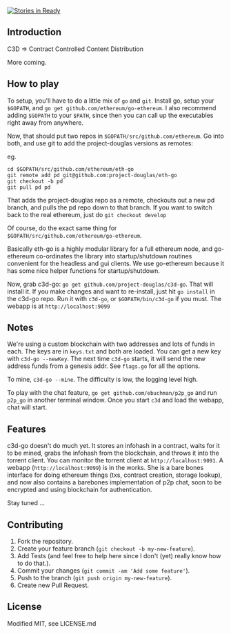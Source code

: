 [![Stories in Ready](https://badge.waffle.io/project-douglas/c3d-go.png?label=ready&title=Ready)](https://waffle.io/project-douglas/c3d-go)

## Introduction

C3D => Contract Controlled Content Distribution

More coming.

## How to play

To setup, you'll have to do a little mix of `go` and `git`.  Install go, setup your `$GOPATH`, and `go get github.com/ethereum/go-ethereum`. I also recommend adding `$GOPATH` to your `$PATH`, since then you can call up the executables right away from anywhere.

Now, that should put two repos in `$GOPATH/src/github.com/ethereum`.  Go into both, and use git to add the project-douglas versions as remotes:

eg.

```
cd $GOPATH/src/github.com/ethereum/eth-go
git remote add pd git@github.com:project-douglas/eth-go
git checkout -b pd
git pull pd pd
```

That adds the project-douglas repo as a remote, checkouts out a new pd branch, and pulls the pd repo down to that branch.  If you want to switch back to the real ethereum, just do `git checkout develop`

Of course, do the exact same thing for `$GOPATH/src/github.com/ethereum/go-ethereum`.

Basically eth-go is a highly modular library for a full ethereum node, and go-ethereum co-ordinates the library into startup/shutdown routines convenient for the headless and gui clients. We use go-ethereum because it has some nice helper functions for startup/shutdown.

Now, grab c3d-go: `go get github.com/project-douglas/c3d-go`. That will install it.  If you make changes and want to re-install, just hit `go install` in the c3d-go repo. Run it with `c3d-go`, or `$GOPATH/bin/c3d-go` if you must.  The webapp is at `http://localhost:9099`

## Notes

We're using a custom blockchain with two addresses and lots of funds in each.  The keys are in `keys.txt` and both are loaded. You can get a new key with `c3d-go --newKey`.  The next time `c3d-go` starts, it will send the new address funds from a genesis addr. See `flags.go` for all the options.

To mine, `c3d-go --mine`. The difficulty is low, the logging level high.  

To play with the chat feature, `go get github.com/ebuchman/p2p_go` and run `p2p_go` in another terminal window. Once you start `c3d` and load the webapp, chat will start.


## Features

c3d-go doesn't do much yet.  It stores an infohash in a contract, waits for it to be mined, grabs the infohash from the blockchain, and throws it into the torrent client.  You can monitor the torrent client at `http://localhost:9091`. A webapp (`http://localhost:9099`) is in the works. She is a bare bones interface for doing ethereum things (txs, contract creation, storage lookup), and now also contains a barebones implementation of p2p chat, soon to be encrypted and using blockchain for authentication.

Stay tuned ...

## Contributing

1. Fork the repository.
2. Create your feature branch (`git checkout -b my-new-feature`).
3. Add Tests (and feel free to help here since I don't (yet) really know how to do that.).
4. Commit your changes (`git commit -am 'Add some feature'`).
5. Push to the branch (`git push origin my-new-feature`).
6. Create new Pull Request.

## License

Modified MIT, see LICENSE.md
